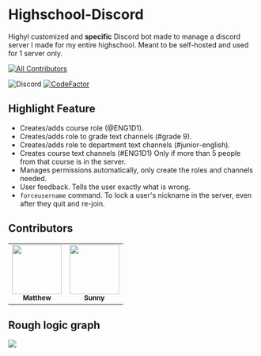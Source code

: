 # Highschool-Discord

Highyl customized and **specific** Discord bot made to manage a discord server I made for my entire highschool.
Meant to be self-hosted and used for 1 server only.

<!-- ALL-CONTRIBUTORS-BADGE:START - Do not remove or modify this section -->
[![All Contributors](https://img.shields.io/badge/all_contributors-2-orange.svg?style=flat-square)](#contributors)
<!-- ALL-CONTRIBUTORS-BADGE:END --> 
![Discord](https://discordapp.com/api/guilds/754892607556943872/widget.png?style=shield)
[![CodeFactor](https://www.codefactor.io/repository/github/ynng/highschool-discord/badge)](https://www.codefactor.io/repository/github/ynng/highschool-discord)

## Highlight Feature
* Creates/adds course role (@ENG1D1).
* Creates/adds role to grade text channels (#grade 9).
* Creates/adds role to department text channels (#junior-english).
* Creates course text channels (#ENG1D1) Only if more than 5 people from that course is in the server.
* Manages permissions automatically, only create the roles and channels needed.
* User feedback. Tells the user exactly what is wrong.
* `forceusername` command. To lock a user's nickname in the server, even after they quit and re-join.

## Contributors
<!-- ALL-CONTRIBUTORS-LIST:START - Do not remove or modify this section -->
<!-- prettier-ignore-start -->
<!-- markdownlint-disable -->
<table>
  <tr>
    <td align="center"><a href="https://matthewl.xyz"><img src="https://avatars0.githubusercontent.com/u/58238450?v=4" width="100px;" alt=""/><br /><sub><b>Matthew</b></sub></a></td>
    <td align="center"><a href="https://github.com/3Nya3"><img src="https://avatars2.githubusercontent.com/u/43357430?v=4" width="100px;" alt=""/><br /><sub><b>Sunny</b></sub></a></td>
  </tr>
</table>

<!-- markdownlint-enable -->
<!-- prettier-ignore-end -->
<!-- ALL-CONTRIBUTORS-LIST:END -->

## Rough logic graph
![](https://cdn.discordapp.com/attachments/558408313067405334/754508593620975669/UHS_discord_server_1.png)
